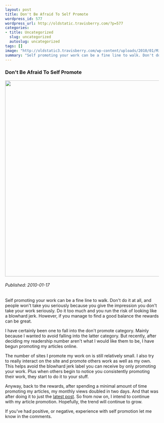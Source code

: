```yaml
--- 
layout: post
title: Don't Be Afraid To Self Promote
wordpress_id: 577
wordpress_url: http://oldstatic.travisberry.com/?p=577
categories: 
- title: Uncategorized
  slug: uncategorized
  autoslug: uncategorized
tags: []
image: "http://oldstatic3.travisberry.com/wp-content/uploads/2010/01/MissionMangreat.jpg"
summary: "Self promoting your work can be a fine line to walk. Don't do it at all, and people won't take you seriously because you give the impression you don't take your work seriously. Do it too much and you run the risk of looking like a blowhard jerk."
---
```

<article class="post clearfix">
  <h3>Don't Be Afraid To Self Promote</h3>
  <a href="http://oldstatic.travisberry.com/wp-content/uploads/2010/01/MissionMangreat.jpg" class="postImageLink"><img src="http://oldstatic3.travisberry.com/wp-content/uploads/2010/01/MissionMangreat.jpg" alt="" class="thumbnail alignleft" width=640  /></a>
  <h6>Published: 2010-01-17</h6>

Self promoting your work can be a fine line to walk. Don't do it at all, and people won't take you seriously because you give the impression you don't take your work seriously. Do it too much and you run the risk of looking like a blowhard jerk. However, if you manage to find a good balance the rewards can be great.
<div class="clearfix"></div>
I have certainly been one to fall into the don't promote category. Mainly because I wanted to avoid falling into the latter category. But recently, after deciding my readership number aren't what I would like them to be, I have begun promoting my articles online. 

The number of sites I promote my work on is still relatively small. I also try to really interact on the site and promote others work as well as my own. This helps avoid the blowhard jerk label you can receive by only promoting your work. Plus when others begin to notice you consistently promoting their work, they start to do it to your stuff. 

Anyway, back to the rewards, after spending a minimal amount of time promoting my articles, my monthly views doubled in two days. And that was after doing it to just the [latest post](http://www.travisberry.com/2010/01/use-wordpress-is_page-to-display-custom-content/). So from now on, I intend to continue with my article promotion. Hopefully, the trend will continue to grow.

If you've had positive, or negative, experience with self promotion let me know in the comments.
</article>
